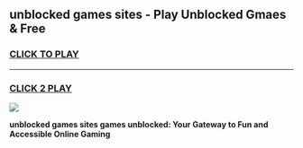 
## unblocked games sites - Play Unblocked Gmaes & Free
<h3>
<a href="https://news.freeplayer.one?title=unblocked_games_sites&ref=23F">CLICK TO PLAY</a></h3>
<hr>

<h3>
<a href="https://news.freeplayer.one?title=unblocked_games_sites&ref=23F">CLICK 2 PLAY</a>
  
</h3>

<a href="https://news.freeplayer.one?title=unblocked_games_sites&ref=23F/"><img src="https://clearcache.store/games.png"></a>


**unblocked games sites games unblocked: Your Gateway to Fun and Accessible Online Gaming**
